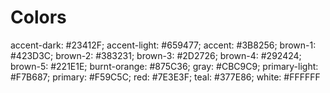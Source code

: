 # Colors

accent-dark: #23412F;
accent-light: #659477;
accent: #3B8256;
brown-1: #423D3C;
brown-2: #383231;
brown-3: #2D2726;
brown-4: #292424;
brown-5: #221E1E;
burnt-orange: #875C36;
gray: #CBC9C9;
primary-light: #F7B687;
primary: #F59C5C;
red: #7E3E3F;
teal: #377E86;
white: #FFFFFF